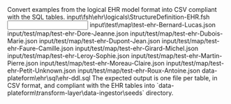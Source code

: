 <goal>
Convert examples from the logical EHR model format into CSV compliant with the SQL tables.
</goal>

<input-logic>
input\fsh\ehr\logicals\StructureDefinition-EHR.fsh
</input-logic>

<input>
input\test\map\test-ehr-Bernard-Lucas.json
input/test/map/test-ehr-Dore-Jeanne.json
input/test/map/test-ehr-Dubois-Marie.json
input/test/map/test-ehr-Dupont-Jean.json
input/test/map/test-ehr-Faure-Camille.json
input/test/map/test-ehr-Girard-Michel.json
input/test/map/test-ehr-Leroy-Sophie.json
input/test/map/test-ehr-Martin-Pierre.json
input/test/map/test-ehr-Moreau-Claire.json
input/test/map/test-ehr-Petit-Unknown.json
input/test/map/test-ehr-Roux-Antoine.json
</input>

<output-sql>
data-plateform\ehr\sql\ehr-ddl.sql
</output-sql>

<output>
The expected output is one file per table, in CSV format, and compliant with the EHR tables into `data-plateform\transform-layer\data-ingestor\seeds` directory.
</output>